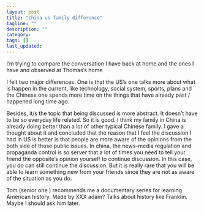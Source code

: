 ```yaml
---
layout: post
title: "china us family difference"
tagline: ""
description: ""
category:
tags: []
last_updated:
---
```


I’m trying to compare the conversation I have back at home and the ones I have and observed at Thomas’s home

I felt two major differences. One is that the US’s one talks more about what is happen in the current, like technology, social system, sports, plans and the Chinese one spends more time on the things that have already past / happened long time ago.

Besides, it/s the topic that being discussed is more abstract. It doesn’t have to be so everyday life related. So it is good. I think my family in China is already doing better than a lot of other typical Chinese family. I gave a thought about it and concluded that the reason that I feel the discussion I had in US is better is that people are more aware of the opinions from the both side of those public issues. In china, the news-media regulation and propaganda control is so server that a lot of times you need to tell your friend the opposite’s opinion yourself to continue discussion. In this case, you do can still continue the discussion. But it is really rare that you will be able to learn something new from your friends since they are not as aware of the situation as you do.

Tom (senior one ) recommends me a documentary series for learning American history. Made by XXX adam? Talks about history like Franklin. Maybe I should ask him later.
